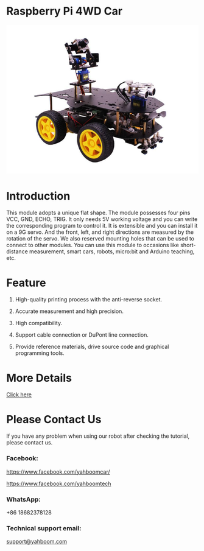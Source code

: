 # Raspberry Pi 4WD Car
![](https://github.com/YahboomTechnology/RaspberryPi-4WD-Car/blob/master/Yahboom_Pi4WD.png)
# Introduction
This module adopts a unique flat shape. The module possesses four pins VCC, GND, ECHO, TRIG. It only needs 5V working voltage and you can write the corresponding program to control it. It is extensible and you can install it on a 9G servo. And the front, left, and right directions are measured by the rotation of the servo. We also reserved mounting holes that can be used to connect to other modules. You can use this module to occasions like short-distance measurement, smart cars, robots, micro:bit and Arduino teaching, etc.

# Feature
1) High-quality printing process with the anti-reverse socket.

2) Accurate measurement and high precision.

3) High compatibility.

4) Support cable connection or DuPont line connection.

5) Provide reference materials, drive source code and graphical programming tools.

# More Details
[Click here](https://category.yahboom.net/products/horizontal-ultrasonic-sensor)

# Please Contact Us
If you have any problem when using our robot after checking the tutorial, please contact us.

### Facebook: 
https://www.facebook.com/yahboomcar/ 
  
https://www.facebook.com/yahboomtech
### WhatsApp:
+86 18682378128

### Technical support email: 
support@yahboom.com


